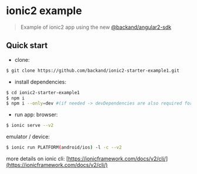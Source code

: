 # ionic2 example

> Example of ionic2 app using the new [@backand/angular2-sdk](https://github.com/backand/angular2-sdk)

## Quick start
- clone:
```bash
$ git clone https://github.com/backand/ionic2-starter-example1.git
```
- install dependencies:
```bash
$ cd ionic2-starter-example1
$ npm i
$ npm i --only=dev #(if needed -> devDependencies are also required for ionic to run)
```
- run app:
browser:
```bash
$ ionic serve --v2
```
emulator / device:
```bash
$ ionic run PLATFORM(android/ios) -l -c --v2
```

more details on ionic cli:
[https://ionicframework.com/docs/v2/cli/](https://ionicframework.com/docs/v2/cli/)
